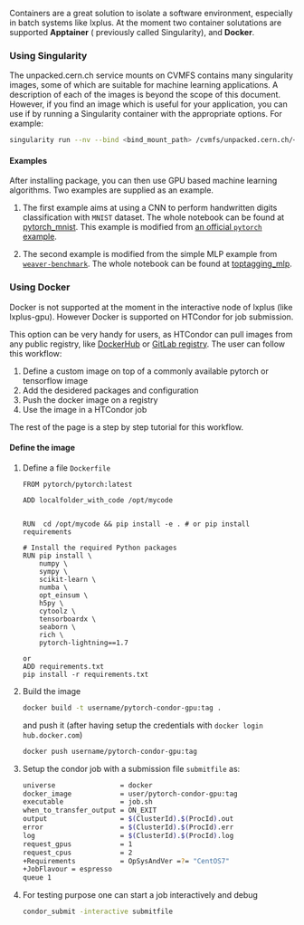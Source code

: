 Containers are a great solution to isolate a software environment, especially in batch systems like lxplus. 
At the moment two container solutations are supported  **Apptainer** ( previously called Singularity), and **Docker**.

### Using Singularity

The unpacked.cern.ch service mounts on CVMFS contains many singularity images, some of which are suitable for machine
 learning applications.
A description of each of the images is beyond the scope of this document. 
However, if you find an image which is useful for your application, you can use if by running a Singularity container
 with the appropriate options. 
 For example:
```bash
singularity run --nv --bind <bind_mount_path> /cvmfs/unpacked.cern.ch/<path_to_image>
```

#### Examples

After installing package, you can then use GPU based machine learning algorithms. Two examples are supplied as an
example.

1. The first example aims at using a CNN to perform handwritten digits classification with `MNIST` dataset. The whole notebook can be found at [pytorch_mnist](notebooks/pytorch_mnist.md). This example is modified from [an official `pytorch` example](https://github.com/pytorch/examples/tree/master/mnist).

2. The second example is modified from the simple MLP example from [`weaver-benchmark`](https://github.com/colizz/weaver-benchmark). The whole notebook can be found at [toptagging_mlp](notebooks/toptagging_mlp.md).



### Using Docker
Docker is not supported at the moment in the interactive node of lxplus (like lxplus-gpu). However Docker is supported
on HTCondor for job submission. 

This option can be very handy for users, as HTCondor can pull images from any public registry, like
[DockerHub](https://hub.docker.com/) or [GitLab registry](https://gitlab.cern.ch/). 
The user can follow this workflow:
1. Define a custom image on top of a commonly available pytorch or tensorflow image
2. Add the desidered packages and configuration
3. Push the docker image on a registry
4. Use the image in a HTCondor job

The rest of the page is a step by step tutorial for this workflow.

#### Define the image

1. Define a file `Dockerfile` 

    ```
    FROM pytorch/pytorch:latest

    ADD localfolder_with_code /opt/mycode


    RUN  cd /opt/mycode && pip install -e . # or pip install requirements

    # Install the required Python packages
    RUN pip install \
        numpy \
        sympy \
        scikit-learn \
        numba \
        opt_einsum \
        h5py \
        cytoolz \
        tensorboardx \
        seaborn \
        rich \
        pytorch-lightning==1.7

    or 
    ADD requirements.txt 
    pip install -r requirements.txt

    ```

2. Build the image

    ```bash
    docker build -t username/pytorch-condor-gpu:tag .
    ```
    
    and push it (after having setup the credentials with `docker login hub.docker.com`)
    
    ```bash
    docker push username/pytorch-condor-gpu:tag
    ```
    
3. Setup the condor job with a submission file `submitfile` as:

    ```bash
    universe                = docker
    docker_image            = user/pytorch-condor-gpu:tag
    executable              = job.sh
    when_to_transfer_output = ON_EXIT
    output                  = $(ClusterId).$(ProcId).out
    error                   = $(ClusterId).$(ProcId).err
    log                     = $(ClusterId).$(ProcId).log
    request_gpus            = 1
    request_cpus            = 2
    +Requirements           = OpSysAndVer =?= "CentOS7"
    +JobFlavour = espresso
    queue 1
    ```
    
    
4. For testing purpose one can start a job interactively and debug

    ```bash
    condor_submit -interactive submitfile
    ```
    
    
